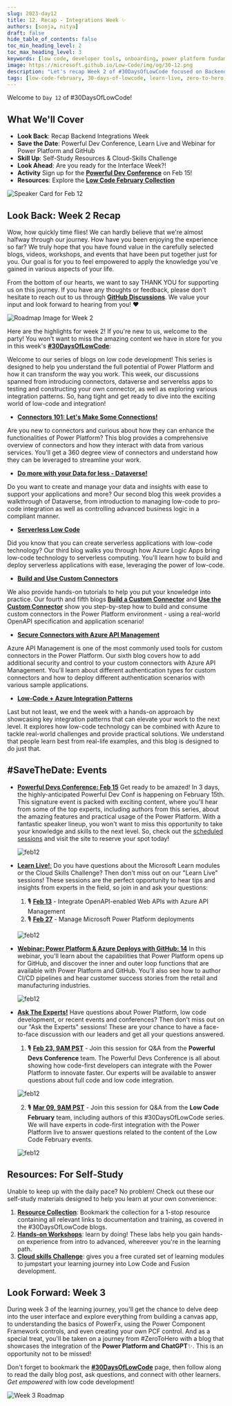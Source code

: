 ```yaml
---
slug: 2023-day12
title: 12. Recap - Integrations Week ✨
authors: [sonja, nitya]
draft: false
hide_table_of_contents: false
toc_min_heading_level: 2
toc_max_heading_level: 3
keywords: [low code, developer tools, onboarding, power platform fundamentals, 30DaysOfLowCode, recap]
image: https://microsoft.github.io/Low-Code/img/og/30-12.png
description: "Let's recap Week 2 of #30DaysOfLowCode focused on Backend Integrations with emphasis on data, security, serverless, connectors and usage patterns - join us at #LowCodeFebruary https://aka.ms/lowcode-february" 
tags: [low-code-february, 30-days-of-lowcode, learn-live, zero-to-hero, ask-the-expert,fusion-teams, power-platform, recap]
---
```


<head>
  <meta name="twitter:url" 
    content="https://microsoft.github.io/Low-Code/blog/2023-day12" />
  <meta name="twitter:title" 
    content="12. Recap - Integrations Week ✨" />
  <meta name="twitter:description" 
    content="Let's recap Week 2 of #30DaysOfLowCode focused on Backend Integrations with emphasis on data, security, serverless, connectors and usage patterns - join us at #LowCodeFebruary https://aka.ms/lowcode-february" />
  <meta name="twitter:image" 
    content="https://microsoft.github.io/Low-Code/img/og/30-12.png" />
  <meta name="twitter:card" content="summary_large_image" />
  <meta name="twitter:creator" 
    content="@nitya" />
  <meta name="twitter:site" content="@AzureAdvocates" /> 
  <link rel="canonical" 
    href="https://microsoft.github.io/Low-Code/blog/2023-day12" />
</head>

Welcome to `Day 12` of #30DaysOfLowCode!

## What We'll Cover
 * **Look Back**: Recap Backend Integrations Week
 * **Save the Date**: Powerful Dev Conference, Learn Live and Webinar for Power Platform and GitHub
 * **Skill Up**: Self-Study Resources & Cloud-Skills Challenge
 * **Look Ahead**: Are you ready for the Interface Week?!
 * **Activity** Sign up for the [**Powerful Dev Conference**](https://learn.microsoft.com/events/learn-events/powerful-devs-2023/?WT.mc_id=javascript-82212-ninarasi) on Feb 15!
 * **Resources**: Explore the [**Low Code February Collection**](https://aka.ms/lowcode-february/collection)

![Speaker Card for Feb 12](./../../../static/img/og/30-12.png)


## **Look Back**: Week 2 Recap

Wow, how quickly time flies! We can hardly believe that we're almost halfway through our journey. How have you been enjoying the experience so far? We truly hope that you have found value in the carefully selected blogs, videos, workshops, and events that have been put together just for you. Our goal is for you to feel empowered to apply the knowledge you've gained in various aspects of your life.

From the bottom of our hearts, we want to say THANK YOU for supporting us on this journey. If you have any thoughts or feedback, please don't hesitate to reach out to us through [**GitHub Discussions**](https://github.com/microsoft/Low-Code/discussions). We value your input and look forward to hearing from you! ❤️


![Roadmap Image for Week 2](./../../../static/img/og/30-roadmap-week2.png)


Here are the highlights for week 2! If you're new to us, welcome to the party! You won't want to miss the amazing content we have in store for you in this week's [**#30DaysOfLowCode**](https://aka.ms/lowcode-february/blog): 

Welcome to our series of blogs on low code development! This series is designed to help you understand the full potential of Power Platform and how it can transform the way you work. This week, our discussions spanned from introducing connectors, dataverse and serverelss apps to testing and constructing your own connector, as well as exploring various integration patterns. So, hang tight and get ready to dive into the exciting world of low-code and integration!

* [**Connectors 101: Let's Make Some Connections!**](https://microsoft.github.io/Low-Code/blog/2023-day6)

Are you new to connectors and curious about how they can enhance the functionalities of Power Platform? This blog provides a comprehensive overview of connectors and how they interact with data from various services. You'll get a 360 degree view of connectors and understand how they can be leveraged to streamline your work.

* [**Do more with your Data for less - Dataverse!**](https://microsoft.github.io/Low-Code/blog/2023-day7)

Do you want to create and manage your data and insights with ease to support your applications and more? Our second blog this week provides a walkthrough of Dataverse, from introduction to managing low-code to pro-code integration as well as controlling advanced business logic in a compliant manner.

* [**Serverless Low Code**]((https://microsoft.github.io/Low-Code/blog/2023-day8))

Did you know that you can create serverless applications with low-code technology? Our third blog walks you through how Azure Logic Apps bring low-code technology to serverless computing. You'll learn how to build and deploy serverless applications with ease, leveraging the power of low-code.

* [**Build and Use Custom Connectors**](https://microsoft.github.io/Low-Code/blog/2023-day9-build)

We also provide hands-on tutorials to help you put your knowledge into practice. Our fourth and fifth blogs [**Build a Custom Connector**](https://microsoft.github.io/Low-Code/blog/2023-day9-build) and [**Use the Custom Connector**](https://microsoft.github.io/Low-Code/blog/2023-day9-use) show you step-by-step how to build and consume custom connectors in the Power Platform environment - using a real-world OpenAPI specification and application scenario!

* [**Secure Connectors with Azure API Management**](https://microsoft.github.io/Low-Code/blog/2023-day10)

Azure API Management is one of the most commonly used tools for custom connectors in the Power Platform. Our sixth blog covers how to add additional security and control to your custom connectors with Azure API Management. You'll learn about different authentication types for custom connectors and how to deploy different authentication scenarios with various sample applications.

* [**Low-Code + Azure Integration Patterns**](https://microsoft.github.io/Low-Code/blog/2023-day11)

Last but not least, we end the week with a hands-on approach by showcasing key integration patterns that can elevate your work to the next level. It explores how low-code technology can be combined with Azure to tackle real-world challenges and provide practical solutions. We understand that people learn best from real-life examples, and this blog is designed to do just that.


## **#SaveTheDate**: Events

* [**Powerful Devs Conference: Feb 15**](https://learn.microsoft.com/events/learn-events/powerful-devs-2023/?WT.mc_id=javascript-82212-ninarasi) Get ready to be amazed! In 3 days, the highly-anticipated Powerful Dev Conf is happening on February 15th. This signature event is packed with exciting content, where you'll hear from some of the top experts, including authors from this series, about the amazing features and practical usage of the Power Platform. With a fantastic speaker lineup, you won't want to miss this opportunity to take your knowledge and skills to the next level. So, check out the [scheduled sessions](https://learn.microsoft.com/events/learn-events/powerful-devs-2023/?WT.mc_id=javascript-82212-ninarasi) and visit the site to reserve your spot today!

  ![feb12](./Powerful%20Dev%20Social-Simple1.png)

* [**Learn Live!**:](https://aka.ms/lowcode-february/LearnLive) Do you have questions about the Microsoft Learn modules or the Cloud Skills Challenge? Then don't miss out on our "Learn Live" sessions! These sessions are the perfect opportunity to hear tips and insights from experts in the field, so join in and ask your questions: 
  1. 🎙 [**Feb 13**](https://aka.ms/lowcode-february/LearnLive) - Integrate OpenAPI-enabled Web APIs with Azure API Management
  2. 🎙 [**Feb 27**](https://aka.ms/lowcode-february/LearnLive) - Manage Microsoft Power Platform deployments

  ![feb12](./LearnLive.png)

* [**Webinar: Power Platform & Azure Deploys with GitHub: 14**](https://mktoevents.com/Microsoft+Event/383091/157-GQE-382) In this webinar, you'll learn about the capabilities that Power Platform opens up for GitHub, and discover the inner and outer loop functions that are available with Power Platform and GitHub. You'll also see how to author CI/CD pipelines and hear customer success stories from the retail and manufacturing industries. 

  ![feb12](./webinar.png)


* [**Ask The Experts!**](http://localhost:3000/Low-Code/lowcode-february/Video-Live#ask-the-experts) Have questions about Power Platform, low code development, or recent events and conferences? Then don't miss out on our "Ask the Experts" sessions! These are your chance to have a face-to-face discussion with our leaders and get all your questions answered.
    1. 🎙 [**Feb 23, 9AM PST**](https://aka.ms/ATE0223/RSVP ) - Join this session for Q&A from the **Powerful Devs Conference** team. The Powerful Devs Conference is all about showing how code-first developers can integrate with the Power Platform to innovate faster. Our experts will be available to answer questions about full code and low code integration.

    ![feb12](./ate_powerfuldev.png)

    2. 🎙 [**Mar 09, 9AM PST**](https://aka.ms/ATE0309/RSVP) - Join this session for Q&A from the **Low Code February** team, including authors of this #30DaysOfLowCode series. We will have experts in code-first integration with the Power Platform live to answer questions related to the content of the Low Code February events.

    ![feb12](./ate_lowcodefeb.png)

## **Resources:** For Self-Study

Unable to keep up with the daily pace? No problem! Check out these our self-study materials designed to help you learn at your own convenience:
1. [**Resource Collection**](https://aka.ms/lowcode-february/collection): Bookmark the collection for a 1-stop resource containing all relevant links to documentation and training, as covered in the #30DaysOfLowCode blogs. 
2. [**Hands-on Workshops**](https://aka.ms/lowcode-february/workshop): learn by doing! These labs help you gain hands-on experience from intro to advanced, whereever you're in the learning path. 
3. [**Cloud skills Challenge**](https://aka.ms/lowcode-february/challenge): gives you a free curated set of learning modules to jumpstart your learning journey into Low Code and Fusion development. 

## **Look Forward**: Week 3

During week 3 of the learning journey, you'll get the chance to delve deep into the user interface and explore everything from building a canvas app, to understanding the basics of PowerFx, using the Power Component Framework controls, and even creating your own PCF control. And as a special treat, you'll be taken on a journey from #ZeroToHero with a blog that showcases the integration of the **Power Platform and ChatGPT**✨. This is an opportunity not to be missed!


Don't forget to bookmark the [**#30DaysOfLowCode**](https://aka.ms/lowcode-february/blog) page, then follow along to read the daily blog post, ask questions, and connect with other learners. _Get empowered_ with low code development!

![Week 3 Roadmap](./../../../static/img/og/30-week3.png)
